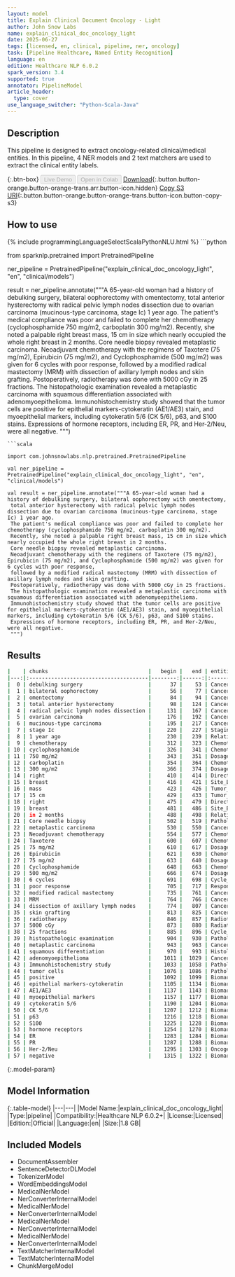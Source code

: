 ```yaml
---
layout: model
title: Explain Clinical Document Oncology - Light
author: John Snow Labs
name: explain_clinical_doc_oncology_light
date: 2025-06-27
tags: [licensed, en, clinical, pipeline, ner, oncology]
task: [Pipeline Healthcare, Named Entity Recognition]
language: en
edition: Healthcare NLP 6.0.2
spark_version: 3.4
supported: true
annotator: PipelineModel
article_header:
  type: cover
use_language_switcher: "Python-Scala-Java"
---
```


## Description

This pipeline is designed to extract oncology-related clinical/medical entities. In this pipeline, 4 NER models and 2 text matchers are used to extract the clinical entity labels.

{:.btn-box}
<button class="button button-orange" disabled>Live Demo</button>
<button class="button button-orange" disabled>Open in Colab</button>
[Download](https://s3.amazonaws.com/auxdata.johnsnowlabs.com/clinical/models/explain_clinical_doc_oncology_light_en_6.0.2_3.4_1751025747063.zip){:.button.button-orange.button-orange-trans.arr.button-icon.hidden}
[Copy S3 URI](s3://auxdata.johnsnowlabs.com/clinical/models/explain_clinical_doc_oncology_light_en_6.0.2_3.4_1751025747063.zip){:.button.button-orange.button-orange-trans.button-icon.button-copy-s3}

## How to use



<div class="tabs-box" markdown="1">
{% include programmingLanguageSelectScalaPythonNLU.html %}
```python

from sparknlp.pretrained import PretrainedPipeline

ner_pipeline = PretrainedPipeline("explain_clinical_doc_oncology_light", "en", "clinical/models")

result = ner_pipeline.annotate("""A 65-year-old woman had a history of debulking surgery, bilateral oophorectomy with omentectomy,
 total anterior hysterectomy with radical pelvic lymph nodes dissection due to ovarian carcinoma (mucinous-type carcinoma, stage Ic) 1 year ago.
 The patient's medical compliance was poor and failed to complete her chemotherapy (cyclophosphamide 750 mg/m2, carboplatin 300 mg/m2).
 Recently, she noted a palpable right breast mass, 15 cm in size which nearly occupied the whole right breast in 2 months.
 Core needle biopsy revealed metaplastic carcinoma.
 Neoadjuvant chemotherapy with the regimens of Taxotere (75 mg/m2), Epirubicin (75 mg/m2), and Cyclophosphamide (500 mg/m2) was given for 6 cycles with poor response,
 followed by a modified radical mastectomy (MRM) with dissection of axillary lymph nodes and skin grafting.
 Postoperatively, radiotherapy was done with 5000 cGy in 25 fractions.
 The histopathologic examination revealed a metaplastic carcinoma with squamous differentiation associated with adenomyoepithelioma.
 Immunohistochemistry study showed that the tumor cells are positive for epithelial markers-cytokeratin (AE1/AE3) stain, and myoepithelial markers, including cytokeratin 5/6 (CK 5/6), p63, and S100 stains.
 Expressions of hormone receptors, including ER, PR, and Her-2/Neu, were all negative.
 """)

```
```scala

import com.johnsnowlabs.nlp.pretrained.PretrainedPipeline

val ner_pipeline = PretrainedPipeline("explain_clinical_doc_oncology_light", "en", "clinical/models")

val result = ner_pipeline.annotate("""A 65-year-old woman had a history of debulking surgery, bilateral oophorectomy with omentectomy,
 total anterior hysterectomy with radical pelvic lymph nodes dissection due to ovarian carcinoma (mucinous-type carcinoma, stage Ic) 1 year ago.
 The patient's medical compliance was poor and failed to complete her chemotherapy (cyclophosphamide 750 mg/m2, carboplatin 300 mg/m2).
 Recently, she noted a palpable right breast mass, 15 cm in size which nearly occupied the whole right breast in 2 months.
 Core needle biopsy revealed metaplastic carcinoma.
 Neoadjuvant chemotherapy with the regimens of Taxotere (75 mg/m2), Epirubicin (75 mg/m2), and Cyclophosphamide (500 mg/m2) was given for 6 cycles with poor response,
 followed by a modified radical mastectomy (MRM) with dissection of axillary lymph nodes and skin grafting.
 Postoperatively, radiotherapy was done with 5000 cGy in 25 fractions.
 The histopathologic examination revealed a metaplastic carcinoma with squamous differentiation associated with adenomyoepithelioma.
 Immunohistochemistry study showed that the tumor cells are positive for epithelial markers-cytokeratin (AE1/AE3) stain, and myoepithelial markers, including cytokeratin 5/6 (CK 5/6), p63, and S100 stains.
 Expressions of hormone receptors, including ER, PR, and Her-2/Neu, were all negative.
 """)

```
</div>

## Results

```bash
|    | chunks                                |   begin |   end | entities              |
|---:|:--------------------------------------|--------:|------:|:----------------------|
|  0 | debulking surgery                     |      37 |    53 | Cancer_Surgery        |
|  1 | bilateral oophorectomy                |      56 |    77 | Cancer_Surgery        |
|  2 | omentectomy                           |      84 |    94 | Cancer_Surgery        |
|  3 | total anterior hysterectomy           |      98 |   124 | Cancer_Surgery        |
|  4 | radical pelvic lymph nodes dissection |     131 |   167 | Cancer_Surgery        |
|  5 | ovarian carcinoma                     |     176 |   192 | Cancer_Dx             |
|  6 | mucinous-type carcinoma               |     195 |   217 | Cancer_Dx             |
|  7 | stage Ic                              |     220 |   227 | Staging               |
|  8 | 1 year ago                            |     230 |   239 | Relative_Date         |
|  9 | chemotherapy                          |     312 |   323 | Chemotherapy          |
| 10 | cyclophosphamide                      |     326 |   341 | Chemotherapy          |
| 11 | 750 mg/m2                             |     343 |   351 | Dosage                |
| 12 | carboplatin                           |     354 |   364 | Chemotherapy          |
| 13 | 300 mg/m2                             |     366 |   374 | Dosage                |
| 14 | right                                 |     410 |   414 | Direction             |
| 15 | breast                                |     416 |   421 | Site_Breast           |
| 16 | mass                                  |     423 |   426 | Tumor_Finding         |
| 17 | 15 cm                                 |     429 |   433 | Tumor_Size            |
| 18 | right                                 |     475 |   479 | Direction             |
| 19 | breast                                |     481 |   486 | Site_Breast           |
| 20 | in 2 months                           |     488 |   498 | Relative_Date         |
| 21 | Core needle biopsy                    |     502 |   519 | Pathology_Test        |
| 22 | metaplastic carcinoma                 |     530 |   550 | Cancer_Dx             |
| 23 | Neoadjuvant chemotherapy              |     554 |   577 | Chemotherapy          |
| 24 | Taxotere                              |     600 |   607 | Chemotherapy          |
| 25 | 75 mg/m2                              |     610 |   617 | Dosage                |
| 26 | Epirubicin                            |     621 |   630 | Chemotherapy          |
| 27 | 75 mg/m2                              |     633 |   640 | Dosage                |
| 28 | Cyclophosphamide                      |     648 |   663 | Chemotherapy          |
| 29 | 500 mg/m2                             |     666 |   674 | Dosage                |
| 30 | 6 cycles                              |     691 |   698 | Cycle_Count           |
| 31 | poor response                         |     705 |   717 | Response_To_Treatment |
| 32 | modified radical mastectomy           |     735 |   761 | Cancer_Surgery        |
| 33 | MRM                                   |     764 |   766 | Cancer_Surgery        |
| 34 | dissection of axillary lymph nodes    |     774 |   807 | Cancer_Surgery        |
| 35 | skin grafting                         |     813 |   825 | Cancer_Surgery        |
| 36 | radiotherapy                          |     846 |   857 | Radiotherapy          |
| 37 | 5000 cGy                              |     873 |   880 | Radiation_Dose        |
| 38 | 25 fractions                          |     885 |   896 | Cycle_Count           |
| 39 | histopathologic examination           |     904 |   930 | Pathology_Test        |
| 40 | metaplastic carcinoma                 |     943 |   963 | Cancer_Dx             |
| 41 | squamous differentiation              |     970 |   993 | Histological_Type     |
| 42 | adenomyoepithelioma                   |    1011 |  1029 | Cancer_Dx             |
| 43 | Immunohistochemistry study            |    1033 |  1058 | Pathology_Test        |
| 44 | tumor cells                           |    1076 |  1086 | Pathology_Result      |
| 45 | positive                              |    1092 |  1099 | Biomarker_Result      |
| 46 | epithelial markers-cytokeratin        |    1105 |  1134 | Biomarker             |
| 47 | AE1/AE3                               |    1137 |  1143 | Biomarker             |
| 48 | myoepithelial markers                 |    1157 |  1177 | Biomarker             |
| 49 | cytokeratin 5/6                       |    1190 |  1204 | Biomarker             |
| 50 | CK 5/6                                |    1207 |  1212 | Biomarker             |
| 51 | p63                                   |    1216 |  1218 | Biomarker             |
| 52 | S100                                  |    1225 |  1228 | Biomarker             |
| 53 | hormone receptors                     |    1254 |  1270 | Biomarker             |
| 54 | ER                                    |    1283 |  1284 | Biomarker             |
| 55 | PR                                    |    1287 |  1288 | Biomarker             |
| 56 | Her-2/Neu                             |    1295 |  1303 | Oncogene              |
| 57 | negative                              |    1315 |  1322 | Biomarker_Result      |
```

{:.model-param}
## Model Information

{:.table-model}
|---|---|
|Model Name:|explain_clinical_doc_oncology_light|
|Type:|pipeline|
|Compatibility:|Healthcare NLP 6.0.2+|
|License:|Licensed|
|Edition:|Official|
|Language:|en|
|Size:|1.8 GB|

## Included Models

- DocumentAssembler
- SentenceDetectorDLModel
- TokenizerModel
- WordEmbeddingsModel
- MedicalNerModel
- NerConverterInternalModel
- MedicalNerModel
- NerConverterInternalModel
- MedicalNerModel
- NerConverterInternalModel
- MedicalNerModel
- NerConverterInternalModel
- TextMatcherInternalModel
- TextMatcherInternalModel
- ChunkMergeModel